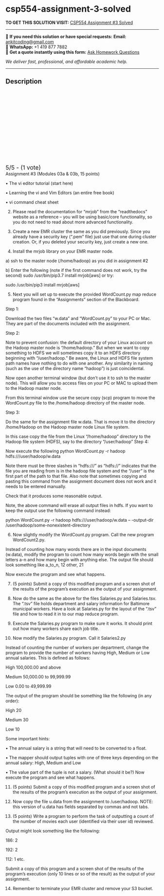 # csp554-assignment-3-solved
**TO GET THIS SOLUTION VISIT:** [CSP554 Assignment #3 Solved](https://www.ankitcodinghub.com/product/csp554-big-10/)


---

📩 **If you need this solution or have special requests:** **Email:** ankitcoding@gmail.com  
📱 **WhatsApp:** +1 419 877 7882  
📄 **Get a quote instantly using this form:** [Ask Homework Questions](https://www.ankitcodinghub.com/services/ask-homework-questions/)

*We deliver fast, professional, and affordable academic help.*

---

<h2>Description</h2>



<div class="kk-star-ratings kksr-auto kksr-align-center kksr-valign-top" data-payload="{&quot;align&quot;:&quot;center&quot;,&quot;id&quot;:&quot;123493&quot;,&quot;slug&quot;:&quot;default&quot;,&quot;valign&quot;:&quot;top&quot;,&quot;ignore&quot;:&quot;&quot;,&quot;reference&quot;:&quot;auto&quot;,&quot;class&quot;:&quot;&quot;,&quot;count&quot;:&quot;1&quot;,&quot;legendonly&quot;:&quot;&quot;,&quot;readonly&quot;:&quot;&quot;,&quot;score&quot;:&quot;5&quot;,&quot;starsonly&quot;:&quot;&quot;,&quot;best&quot;:&quot;5&quot;,&quot;gap&quot;:&quot;4&quot;,&quot;greet&quot;:&quot;Rate this product&quot;,&quot;legend&quot;:&quot;5\/5 - (1 vote)&quot;,&quot;size&quot;:&quot;24&quot;,&quot;title&quot;:&quot;CSP554 Assignment #3 Solved&quot;,&quot;width&quot;:&quot;138&quot;,&quot;_legend&quot;:&quot;{score}\/{best} - ({count} {votes})&quot;,&quot;font_factor&quot;:&quot;1.25&quot;}">

<div class="kksr-stars">

<div class="kksr-stars-inactive">
            <div class="kksr-star" data-star="1" style="padding-right: 4px">


<div class="kksr-icon" style="width: 24px; height: 24px;"></div>
        </div>
            <div class="kksr-star" data-star="2" style="padding-right: 4px">


<div class="kksr-icon" style="width: 24px; height: 24px;"></div>
        </div>
            <div class="kksr-star" data-star="3" style="padding-right: 4px">


<div class="kksr-icon" style="width: 24px; height: 24px;"></div>
        </div>
            <div class="kksr-star" data-star="4" style="padding-right: 4px">


<div class="kksr-icon" style="width: 24px; height: 24px;"></div>
        </div>
            <div class="kksr-star" data-star="5" style="padding-right: 4px">


<div class="kksr-icon" style="width: 24px; height: 24px;"></div>
        </div>
    </div>

<div class="kksr-stars-active" style="width: 138px;">
            <div class="kksr-star" style="padding-right: 4px">


<div class="kksr-icon" style="width: 24px; height: 24px;"></div>
        </div>
            <div class="kksr-star" style="padding-right: 4px">


<div class="kksr-icon" style="width: 24px; height: 24px;"></div>
        </div>
            <div class="kksr-star" style="padding-right: 4px">


<div class="kksr-icon" style="width: 24px; height: 24px;"></div>
        </div>
            <div class="kksr-star" style="padding-right: 4px">


<div class="kksr-icon" style="width: 24px; height: 24px;"></div>
        </div>
            <div class="kksr-star" style="padding-right: 4px">


<div class="kksr-icon" style="width: 24px; height: 24px;"></div>
        </div>
    </div>
</div>


<div class="kksr-legend" style="font-size: 19.2px;">
            5/5 - (1 vote)    </div>
    </div>
Assignment #3 (Modules 03a &amp; 03b, 15 points)

• The vi editor tutorial (start here)

• Learning the vi and Vim Editors (an entire free book)

• vi command cheat sheet

2) Please read the documentation for “mrjob” from the “readthedocs” website as a reference – you will be using basic/core functionality, so you do not need to read about more advanced functionality.

3) Create a new EMR cluster the same as you did previously. Since you already have a security key (“.pem” file) just use that one during cluster creation. Or, if you deleted your security key, just create a new one.

4) Install the mrjob library on your EMR master node.

a) ssh to the master node (/home/hadoop) as you did in assignment #2

b) Enter the following (note if the first command does not work, try the second) sudo /usr/bin/pip3.7 install mrjob[aws] or try:

sudo /usr/bin/pip3 install mrjob[aws]

5) Next you will set up to execute the provided WordCount.py map reduce program found in the “Assignments” section of the Blackboard.

Step 1:

Download the two files “w.data” and “WordCount.py” to your PC or Mac. They are part of the documents included with the assignment.

Step 2:

Note to prevent confusion: the default directory of your Linux account on the Hadoop master node is “/home/hadoop.” But when we want to copy something to HDFS we will sometimes copy it to an HDFS directory beginning with “/user/hadoop.” Be aware, the Linux and HDFS file system path names have nothing to do with one another. Any similarity in naming (such as the use of the directory name “hadoop”) is just coincidental.

Now open another terminal window (but don’t use it to ssh to the master node). This will allow you to access files on your PC or MAC to upload them to the Hadoop master node.

From this terminal window use the secure copy (scp) program to move the WordCount.py file to the /home/hadoop directory of the master node.

Step 3:

Do the same for the assignment file w.data. That is move it to the directory /home/Hadoop on the Hadoop master node Linux file system.

In this case copy the file from the Linux “/home/hadoop” directory to the Hadoop file system (HDFS), say to the directory “/user/hadoop” Step 4:

Now execute the following python WordCount.py -r hadoop hdfs:///user/hadoop/w.data

Note there must be three slashes in “hdfs:///” as “hdfs://” indicates that the file you are reading from is in the hadoop file system and the “/user” is the first part of the path to that file. Also note that sometimes copying and pasting this command from the assignment document does not work and it needs to be entered manually.

Check that it produces some reasonable output.

Note, the above command will erase all output files in hdfs. If you want to keep the output use the following command instead:

python WordCount.py -r hadoop hdfs:///user/hadoop/w.data – -output-dir /user/hadoop/some-nonexistent-directory

6) Now slightly modify the WordCount.py program. Call the new program WordCount2.py.

Instead of counting how many words there are in the input documents (w.data), modify the program to count how many words begin with the small letters a-n and how many begin with anything else. The output file should look something like a_to_n, 12 other, 21

Now execute the program and see what happens.

7) (5 points) Submit a copy of this modified program and a screen shot of the results of the program’s execution as the output of your assignment.

8) Now do the same as the above for the files Salaries.py and Salaries.tsv. The “.tsv” file holds department and salary information for Baltimore municipal workers. Have a look at Salaries.py for the layout of the “.tsv” file and how to read it in to our map reduce program.

9) Execute the Salaries.py program to make sure it works. It should print out how many workers share each job title.

10) Now modify the Salaries.py program. Call it Salaries2.py

Instead of counting the number of workers per department, change the program to provide the number of workers having High, Medium or Low annual salaries. This is defined as follows:

High 100,000.00 and above

Medium 50,000.00 to 99,999.99

Low 0.00 to 49,999.99

The output of the program should be something like the following (in any order):

High 20

Medium 30

Low 10

Some important hints:

• The annual salary is a string that will need to be converted to a float.

• The mapper should output tuples with one of three keys depending on the annual salary: High, Medium and Low

• The value part of the tuple is not a salary. (What should it be?) Now execute the program and see what happens.

11) (5 points) Submit a copy of this modified program and a screen shot of the results of the program’s execution as the output of your assignment.

12) Now copy the file u.data from the assignment to /user/hadoop. NOTE: this version of u.data has fields separated by commas and not tabs.

13) (5 points) Write a program to perform the task of outputting a count of the number of movies each user (identified via their user id) reviewed.

Output might look something like the following:

186: 2

192: 2

112: 1 etc.

Submit a copy of this program and a screen shot of the results of the program’s execution (only 10 lines or so of the result) as the output of your assignment.

14) Remember to terminate your EMR cluster and remove your S3 bucket.
